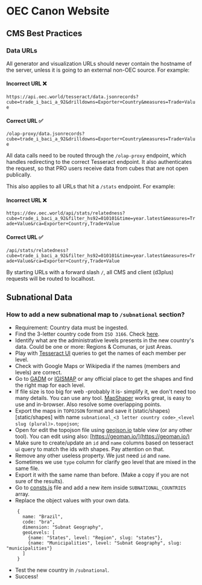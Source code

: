 # OEC Canon Website

## CMS Best Practices

### Data URLs

All generator and visualization URLs should never contain the hostname of the server, unless it is going to an external non-OEC source. For example:

#### Incorrect URL ❌
`https://api.oec.world/tesseract/data.jsonrecords?cube=trade_i_baci_a_92&drilldowns=Exporter+Country&measures=Trade+Value`

#### Correct URL ✅
`/olap-proxy/data.jsonrecords?cube=trade_i_baci_a_92&drilldowns=Exporter+Country&measures=Trade+Value`

All data calls need to be routed through the `/olap-proxy` endpoint, which handles redirecting to the correct Tesseract endpoint. It also authenticates the request, so that PRO users receive data from cubes that are not open publically.

This also applies to all URLs that hit a `/stats` endpoint. For example:

#### Incorrect URL ❌
`https://dev.oec.world/api/stats/relatedness?cube=trade_i_baci_a_92&filter_hs92=010101&time=year.latest&measures=Trade+Value&rca=Exporter+Country,Trade+Value`

#### Correct URL ✅
`/api/stats/relatedness?cube=trade_i_baci_a_92&filter_hs92=010101&time=year.latest&measures=Trade+Value&rca=Exporter+Country,Trade+Value`

By starting URLs with a forward slash `/`, all CMS and client (d3plus) requests will be routed to localhost.

## Subnational Data

### How to add a new subnational map to `/subnational` section?
- Requirement: Country data must be ingested.
- Find the 3-letter country code from `ISO 3166`. Check [here](https://www.iban.com/country-codes).
- Identify what are the administrative levels presents in the new country's data. Could be one or more: Regions & Comunas, or just Areas.
- Play with [Tesseract UI](https://api.oec.world/ui/) queries to get the names of each member per level.
- Check with Google Maps or Wikipedia if the names (members and levels) are correct.
- Go to [GADM](https://gadm.org/download_country_v3.html) or [IGISMAP](https://www.igismap.com/) or any official place to get the shapes and find the right map for each level.
- If file size is too big for web -probably it is- simplify it, we don't need too many details. You can use any tool. [MapShaper](https://mapshaper.org/) works great, is easy to use and in-browser. Also resolve some overlapping points.
- Export the maps in `TOPOJSON` format and save it (static/shapes)[static/shapes] with name `subnational_<3 letter country code>_<level slug (plural)>.topojson`;
- Open for edit the topojson file using [geojson.io](http://geojson.io/) table view (or any other tool). You can edit using also: [https://geoman.io/](https://geoman.io/)
- Make sure to create/update an `id` and  `name` columns based on tesseract ui query to match the ids with shapes. Pay attention on that.
- Remove any other useless property. We just need `id` and `name`.
- Sometimes we use `type` column for clarify geo level that are mixed in the same file.
- Export it with the same name than before. (Make a copy if you are not sure of the results).
- Go to [consts.js](app/helpers/consts.js) file and add a new item inside `SUBNATIONAL_COUNTRIES` array.
- Replace the object values with your own data.
```
    {
      name: "Brazil",
      code: "bra",
      dimension: "Subnat Geography",
      geoLevels: [
        {name: "States", level: "Region", slug: "states"},
        {name: "Municipalities", level: "Subnat Geography", slug: "municipalities"}
      ]
    }
```
- Test the new country in `/subnational`.
- Success!
